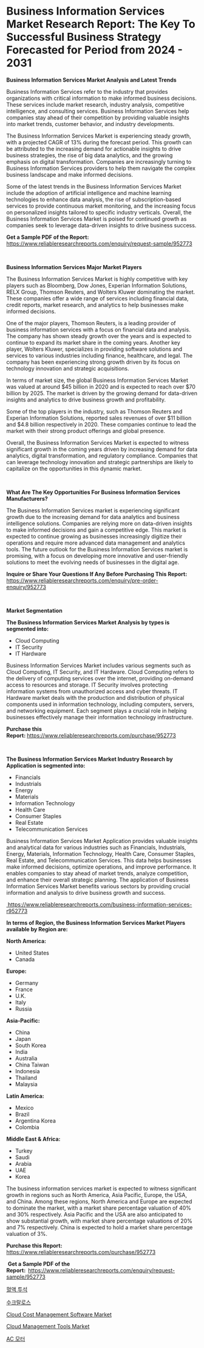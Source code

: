 <p><h1>Business Information Services Market Research Report: The Key To Successful Business Strategy Forecasted for Period from 2024 - 2031</h1></p><p><strong>Business Information Services Market Analysis and Latest Trends</strong></p>
<p><p>Business Information Services refer to the industry that provides organizations with critical information to make informed business decisions. These services include market research, industry analysis, competitive intelligence, and consulting services. Business Information Services help companies stay ahead of their competition by providing valuable insights into market trends, customer behavior, and industry developments.</p><p>The Business Information Services Market is experiencing steady growth, with a projected CAGR of 13% during the forecast period. This growth can be attributed to the increasing demand for actionable insights to drive business strategies, the rise of big data analytics, and the growing emphasis on digital transformation. Companies are increasingly turning to Business Information Services providers to help them navigate the complex business landscape and make informed decisions.</p><p>Some of the latest trends in the Business Information Services Market include the adoption of artificial intelligence and machine learning technologies to enhance data analysis, the rise of subscription-based services to provide continuous market monitoring, and the increasing focus on personalized insights tailored to specific industry verticals. Overall, the Business Information Services Market is poised for continued growth as companies seek to leverage data-driven insights to drive business success.</p></p>
<p><strong>Get a Sample PDF of the Report:&nbsp;</strong> <a href="https://www.reliableresearchreports.com/enquiry/request-sample/952773">https://www.reliableresearchreports.com/enquiry/request-sample/952773</a></p>
<p>&nbsp;</p>
<p><strong>Business Information Services Major Market Players</strong></p>
<p><p>The Business Information Services Market is highly competitive with key players such as Bloomberg, Dow Jones, Experian Information Solutions, RELX Group, Thomson Reuters, and Wolters Kluwer dominating the market. These companies offer a wide range of services including financial data, credit reports, market research, and analytics to help businesses make informed decisions.</p><p>One of the major players, Thomson Reuters, is a leading provider of business information services with a focus on financial data and analysis. The company has shown steady growth over the years and is expected to continue to expand its market share in the coming years. Another key player, Wolters Kluwer, specializes in providing software solutions and services to various industries including finance, healthcare, and legal. The company has been experiencing strong growth driven by its focus on technology innovation and strategic acquisitions.</p><p>In terms of market size, the global Business Information Services Market was valued at around $45 billion in 2020 and is expected to reach over $70 billion by 2025. The market is driven by the growing demand for data-driven insights and analytics to drive business growth and profitability.</p><p>Some of the top players in the industry, such as Thomson Reuters and Experian Information Solutions, reported sales revenues of over $11 billion and $4.8 billion respectively in 2020. These companies continue to lead the market with their strong product offerings and global presence.</p><p>Overall, the Business Information Services Market is expected to witness significant growth in the coming years driven by increasing demand for data analytics, digital transformation, and regulatory compliance. Companies that can leverage technology innovation and strategic partnerships are likely to capitalize on the opportunities in this dynamic market.</p></p>
<p>&nbsp;</p>
<p><strong>What Are The Key Opportunities For Business Information Services Manufacturers?</strong></p>
<p><p>The Business Information Services market is experiencing significant growth due to the increasing demand for data analytics and business intelligence solutions. Companies are relying more on data-driven insights to make informed decisions and gain a competitive edge. This market is expected to continue growing as businesses increasingly digitize their operations and require more advanced data management and analytics tools. The future outlook for the Business Information Services market is promising, with a focus on developing more innovative and user-friendly solutions to meet the evolving needs of businesses in the digital age.</p></p>
<p><strong>Inquire or Share Your Questions If Any Before Purchasing This Report:</strong> <a href="https://www.reliableresearchreports.com/enquiry/pre-order-enquiry/952773">https://www.reliableresearchreports.com/enquiry/pre-order-enquiry/952773</a></p>
<p>&nbsp;</p>
<p><strong>Market Segmentation</strong></p>
<p><strong>The Business Information Services Market Analysis by types is segmented into:</strong></p>
<p><ul><li>Cloud Computing</li><li>IT Security</li><li>IT Hardware</li></ul></p>
<p><p>Business Information Services Market includes various segments such as Cloud Computing, IT Security, and IT Hardware. Cloud Computing refers to the delivery of computing services over the internet, providing on-demand access to resources and storage. IT Security involves protecting information systems from unauthorized access and cyber threats. IT Hardware market deals with the production and distribution of physical components used in information technology, including computers, servers, and networking equipment. Each segment plays a crucial role in helping businesses effectively manage their information technology infrastructure.</p></p>
<p><strong>Purchase this Report:&nbsp;</strong><a href="https://www.reliableresearchreports.com/purchase/952773">https://www.reliableresearchreports.com/purchase/952773</a></p>
<p>&nbsp;</p>
<p><strong>The Business Information Services Market Industry Research by Application is segmented into:</strong></p>
<p><ul><li>Financials</li><li>Industrials</li><li>Energy</li><li>Materials</li><li>Information Technology</li><li>Health Care</li><li>Consumer Staples</li><li>Real Estate</li><li>Telecommunication Services</li></ul></p>
<p><p>Business Information Services Market Application provides valuable insights and analytical data for various industries such as Financials, Industrials, Energy, Materials, Information Technology, Health Care, Consumer Staples, Real Estate, and Telecommunication Services. This data helps businesses make informed decisions, optimize operations, and improve performance. It enables companies to stay ahead of market trends, analyze competition, and enhance their overall strategic planning. The application of Business Information Services Market benefits various sectors by providing crucial information and analysis to drive business growth and success.</p></p>
<p><a href="https://www.reliableresearchreports.com/business-information-services-r952773">&nbsp;https://www.reliableresearchreports.com/business-information-services-r952773</a></p>
<p><strong>In terms of Region, the Business Information Services Market Players available by Region are:</strong></p>
<p>
    <p> <strong> North America: </strong>
        <ul>
            <li>United States</li>
            <li>Canada</li>
        </ul>
        </p> 
    <p> <strong> Europe: </strong>
        <ul>
            <li>Germany</li>
            <li>France</li>
            <li>U.K.</li>
            <li>Italy</li>
            <li>Russia</li>
        </ul>
        </p> 
    <p> <strong> Asia-Pacific: </strong>
        <ul>
            <li>China</li>
            <li>Japan</li>
            <li>South Korea</li>
            <li>India</li>
            <li>Australia</li>
            <li>China Taiwan</li>
            <li>Indonesia</li>
            <li>Thailand</li>
            <li>Malaysia</li>
        </ul>
        </p> 
    <p> <strong> Latin America: </strong>
        <ul>
            <li>Mexico</li>
            <li>Brazil</li>
            <li>Argentina Korea</li>
            <li>Colombia</li>
        </ul>
        </p> 
    <p> <strong> Middle East & Africa: </strong>
        <ul>
            <li>Turkey</li>
            <li>Saudi</li>
            <li>Arabia</li>
            <li>UAE</li>
            <li>Korea</li>
        </ul>
    </p>
    </p>
<p><p>The business information services market is expected to witness significant growth in regions such as North America, Asia Pacific, Europe, the USA, and China. Among these regions, North America and Europe are expected to dominate the market, with a market share percentage valuation of 40% and 30% respectively. Asia Pacific and the USA are also anticipated to show substantial growth, with market share percentage valuations of 20% and 7% respectively. China is expected to hold a market share percentage valuation of 3%.</p></p>
<p><strong>Purchase this Report: </strong><a href="https://www.reliableresearchreports.com/purchase/952773">https://www.reliableresearchreports.com/purchase/952773</a></p>
<p>&nbsp;<strong>Get a Sample PDF of the Report:&nbsp;&nbsp;</strong><a href="https://www.reliableresearchreports.com/enquiry/request-sample/952773">https://www.reliableresearchreports.com/enquiry/request-sample/952773</a></p>
<p><strong></strong></p>
<p><p><a href="https://github.com/rrmadityapu/Market-Research-Report-List-2/blob/main/407968680079.md">혈액 투석</a></p><p><a href="https://github.com/njolsky1/Market-Research-Report-List-2/blob/main/233451280080.md">수크랄로스</a></p><p><a href="https://github.com/AlysaLedner2023/Market-Research-Report-List-2/blob/main/cloud-cost-management-software-market.md">Cloud Cost Management Software Market</a></p><p><a href="https://github.com/JermaineCrona2023/Market-Research-Report-List-2/blob/main/cloud-management-tools-market.md">Cloud Management Tools Market</a></p><p><a href="https://github.com/vanessagrant665567/Market-Research-Report-List-2/blob/main/372317580077.md">AC 모터</a></p></p>